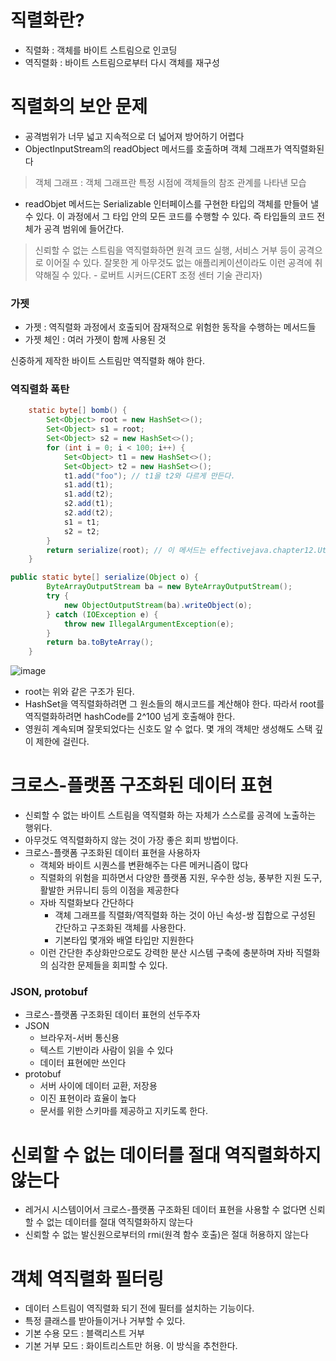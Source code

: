 # 직렬화란?
- 직렬화 : 객체를 바이트 스트림으로 인코딩
- 역직렬화 : 바이트 스트림으로부터 다시 객체를 재구성

# 직렬화의 보안 문제 
- 공격범위가 너무 넓고 지속적으로 더 넓어져 방어하기 어렵다
- ObjectInputStream의 readObject 메서드를 호출하며 객체 그래프가 역직렬화된다
> 객체 그래프 : 객체 그래프란 특정 시점에 객체들의 참조 관계를 나타낸 모습
- readObjet 메서드는 Serializable 인터페이스를 구현한 타입의 객체를 만들어 낼 수 있다. 이 과정에서 그 타입 안의 모든 코드를 수행할 수 있다. 즉 타입들의 코드 전체가 공격 범위에 들어간다.
> 신뢰할 수 없는 스트림을 역직렬화하면 원격 코드 실행, 서비스 거부 등이 공격으로 이어질 수 있다. 잘못한 게 아무것도 없는 애플리케이션이라도 이런 공격에 취약해질 수 있다. - 로버트 시커드(CERT 조정 센터 기술 관리자)

### 가젯 
- 가젯 : 역직렬화 과정에서 호출되어 잠재적으로 위험한 동작을 수행하는 메서드들
- 가젯 체인 : 여러 가젯이 함께 사용된 것

신중하게 제작한 바이트 스트림만 역직렬화 해야 한다. 

### 역직렬화 폭탄 
```java
    static byte[] bomb() {
        Set<Object> root = new HashSet<>();
        Set<Object> s1 = root;
        Set<Object> s2 = new HashSet<>();
        for (int i = 0; i < 100; i++) {
            Set<Object> t1 = new HashSet<>();
            Set<Object> t2 = new HashSet<>();
            t1.add("foo"); // t1을 t2와 다르게 만든다.
            s1.add(t1);
            s1.add(t2);
            s2.add(t1);
            s2.add(t2);
            s1 = t1;
            s2 = t2;
        }
        return serialize(root); // 이 메서드는 effectivejava.chapter12.Util 클래스에 정의되어 있다.
    }
```
```java
public static byte[] serialize(Object o) {
        ByteArrayOutputStream ba = new ByteArrayOutputStream();
        try {
            new ObjectOutputStream(ba).writeObject(o);
        } catch (IOException e) {
            throw new IllegalArgumentException(e);
        }
        return ba.toByteArray();
    }
```

![image](https://github.com/rlfrkdms1/effective-java-study/assets/96513365/6f1b49ef-d278-4078-9691-2e35eb63d3f2)
- root는 위와 같은 구조가 된다.
- HashSet을 역직렬화하려면 그 원소들의 해시코드를 계산해야 한다. 따라서 root를 역직렬화하려면 hashCode를 2^100 넘게 호출해야 한다.
- 영원히 계속되며 잘못되었다는 신호도 알 수 없다. 몇 개의 객체만 생성해도 스택 깊이 제한에 걸린다.

# 크로스-플랫폼 구조화된 데이터 표현 
- 신뢰할 수 없는 바이트 스트림을 역직렬화 하는 자체가 스스로를 공격에 노출하는 행위다.
- 아무것도 역직렬화하지 않는 것이 가장 좋은 회피 방법이다.
- 크로스-플랫폼 구조화된 데이터 표현을 사용하자
  - 객체와 바이트 시퀀스를 변환해주는 다른 메커니즘이 많다 
  - 직렬화의 위험을 피하면서 다양한 플랫폼 지원, 우수한 성능, 풍부한 지원 도구, 활발한 커뮤니티 등의 이점을 제공한다
  - 자바 직렬화보다 간단하다
    - 객체 그래프를 직렬화/역직렬화 하는 것이 아닌 속성-쌍 집합으로 구성된 간단하고 구조화된 객체를 사용한다.
    - 기본타입 몇개와 배열 타입만 지원한다
  - 이런 간단한 추상화만으로도 강력한 분산 시스템 구축에 충분하며 자바 직렬화의 심각한 문제들을 회피할 수 있다.
 
### JSON, protobuf
- 크로스-플랫폼 구조화된 데이터 표현의 선두주자
- JSON
  - 브라우저-서버 통신용
  - 텍스트 기반이라 사람이 읽을 수 있다
  - 데이터 표현에만 쓰인다 
- protobuf
  - 서버 사이에 데이터 교환, 저장용
  - 이진 표현이라 효율이 높다
  - 문서를 위한 스키마를 제공하고 지키도록 한다.
 
# 신뢰할 수 없는 데이터를 절대 역직렬화하지 않는다 
- 레거시 시스템이어서 크로스-플랫폼 구조화된 데이터 표현을 사용할 수 없다면 신뢰할 수 없는 데이터를 절대 역직렬화하지 않는다
- 신뢰할 수 없는 발신원으로부터의 rmi(원격 함수 호출)은 절대 허용하지 않는다

# 객체 역직렬화 필터링
- 데이터 스트림이 역직렬화 되기 전에 필터를 설치하는 기능이다.
- 특정 클래스를 받아들이거나 거부할 수 있다.
- 기본 수용 모드 : 블랙리스트 거부
- 기본 거부 모드 : 화이트리스트만 허용. 이 방식을 추천한다.

